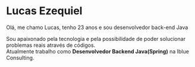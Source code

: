 <h1> Lucas Ezequiel </h1>


<p>Olá, me chamo Lucas, tenho 23 anos e sou desenvolvedor back-end Java</p>

<p>Sou apaixonado pela tecnologia e pela possibilidade de poder solucionar problemas reais através de códigos.<br> Atualmente trabalho como <b>Desenvolvedor Backend Java(Spring)</b> na Iblue Consulting.</p>



